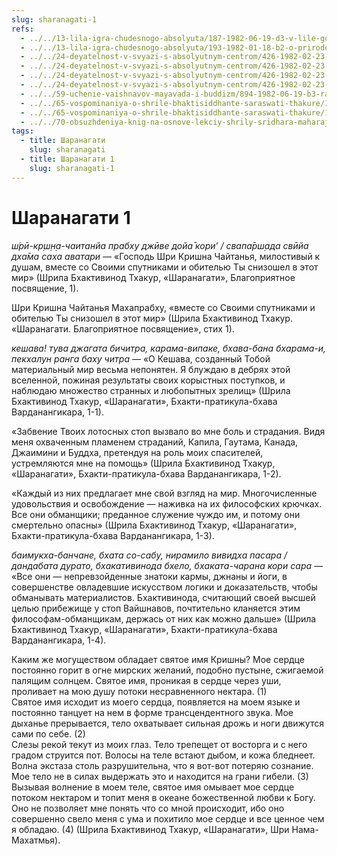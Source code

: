```yaml
---
slug: sharanagati-1
refs:
  - ../../13-lila-igra-chudesnogo-absolyuta/187-1982-06-19-d3-v-lile-gospoda-oppozitsiya-eto-osvobozhdennye-zhivye-sushhestva.md
  - ../../13-lila-igra-chudesnogo-absolyuta/193-1982-01-18-b2-o-prirode-krishna-lily-i-ponyatii-svayam-bhagavan.md
  - ../../24-deyatelnost-v-svyazi-s-absolyutnym-centrom/426-1982-02-23-c4-sambandha-gyana-eto-opredelenie-urovnya-yavlenij-na-osnove-vzglyada-bhagavatam.md
  - ../../24-deyatelnost-v-svyazi-s-absolyutnym-centrom/426-1982-02-23-c4-sambandha-gyana-eto-opredelenie-urovnya-yavlenij-na-osnove-vzglyada-bhagavatam.md
  - ../../24-deyatelnost-v-svyazi-s-absolyutnym-centrom/426-1982-02-23-c4-sambandha-gyana-eto-opredelenie-urovnya-yavlenij-na-osnove-vzglyada-bhagavatam.md
  - ../../24-deyatelnost-v-svyazi-s-absolyutnym-centrom/426-1982-02-23-c4-sambandha-gyana-eto-opredelenie-urovnya-yavlenij-na-osnove-vzglyada-bhagavatam.md
  - ../../59-uchenie-vaishnavov-mayavada-i-buddizm/894-1982-06-19-b3-razlichiya-v-ponimanii-krishny-i-ego-okruzheniya-u-smartov-vajshnavov-i-shankaritov.md
  - ../../65-vospominaniya-o-shrile-bhaktisiddhante-saraswati-thakure/1003-1982-06-14-a2-a7-vozvyshennye-duhovnye-emotsii-sarasvati-thakura-i-bhaktivinoda-thakura.md
  - ../../65-vospominaniya-o-shrile-bhaktisiddhante-saraswati-thakure/1016-1981-08-30-a5-potok-nishodyashhij-vajshnavu-zavisit-ot-auditorii.md
  - ../../70-obsuzhdeniya-knig-na-osnove-lekciy-shrily-sridhara-maharaja/1114-1983-03-28-gosvami-maharadzh-prezentuet-shridharu-maharadzhu-knigu-poisk-shri-krishny.md
tags:
  - title: Шаранагати
    slug: sharanagati
  - title: Шаранагати 1
    slug: sharanagati-1
---
```


# Шаранагати 1

*ш́рӣ-кр̣ш̣н̣а-чаитанйа прабху джӣве дойа̄ кори’ / свапа̄рш̣ада свӣйа дха̄ма саха аватари* — «Господь Шри Кришна Чайтанья, милостивый к душам, вместе со Своими спутниками и обителью Ты снизошел в этот мир» (Шрила Бхактивинод Тхакур, «Шаранагати», Благоприятное посвящение, 1).

Шри Кришна Чайтанья Махапрабху, «вместе со Своими спутниками и обителью Ты снизошел в этот мир» (Шрила Бхактивинод Тхакур. «Шаранагати. Благоприятное посвящение», стих 1).

*кешава! тува джагата бичитра, карама-випаке, бхава-бана бхарама-и, пекхалун ранга баху читра* — «О Кешава, созданный Тобой материальный мир весьма непонятен. Я блуждаю в дебрях этой вселенной, пожиная результаты своих корыстных поступков, и наблюдаю множество странных и любопытных зрелищ» (Шрила Бхактивинод Тхакур, «Шаранагати», Бхакти-пратикула-бхава Варданангикара, 1-1).

«Забвение Твоих лотосных стоп вызвало во мне боль и страдания. Видя меня охваченным пламенем страданий, Капила, Гаутама, Канада, Джаимини и Буддха, претендуя на роль моих спасителей, устремляются мне на помощь» (Шрила Бхактивинод Тхакур, «Шаранагати», Бхакти-пратикула-бхава Варданангикара, 1-2).

«Каждый из них предлагает мне свой взгляд на мир. Многочисленные удовольствия и освобождение — наживка на их философских крючках. Все они обманщики; преданное служение чуждо им, и потому они смертельно опасны» (Шрила Бхактивинод Тхакур, «Шаранагати», Бхакти-пратикула-бхава Варданангикара, 1-3).

*баимукха-банчане, бхата со-сабу, нирамило вивидха пасара / дандабата дурато, бхакативинода бхело, бхаката-чарана кори сара* — «Все они — непревзойденные знатоки кармы, джнаны и йоги, в совершенстве овладевшие искусством логики и доказательств, чтобы обманывать материалистов. Бхактивинода, считающий своей высшей целью прибежище у стоп Вайшнавов, почтительно кланяется этим философам-обманщикам, держась от них как можно дальше» (Шрила Бхактивинод Тхакур, «Шаранагати», Бхакти-пратикула-бхава Варданангикара, 1-4).

Каким же могуществом обладает святое имя Кришны? Мое сердце постоянно горит в огне мирских желаний, подобно пустыне, сжигаемой палящим солнцем. Святое имя, проникая в сердце через уши, проливает на мою душу потоки несравненного нектара. (1)\
Святое имя исходит из моего сердца, появляется на моем языке и постоянно танцует на нем в форме трансцендентного звука. Мое дыханье прерывается, тело охватывает сильная дрожь и ноги движутся сами по себе. (2)\
Слезы рекой текут из моих глаз. Тело трепещет от восторга и с него градом струится пот. Волосы на теле встают дыбом, и кожа бледнеет. Волна экстаза столь разрушительна, что я вот-вот потеряю сознание. Мое тело не в силах выдержать это и находится на грани гибели. (3)\
Вызывая волнение в моем теле, святое имя омывает мое сердце потоком нектаром и топит меня в океане божественной любви к Богу. Оно не позволяет мне понять что со мной происходит, ибо оно совершенно свело меня с ума и похитило мое сердце и все ценное чем я обладаю. (4) (Шрила Бхактивинод Тхакур, «Шаранагати», Шри Нама-Махатмья).


